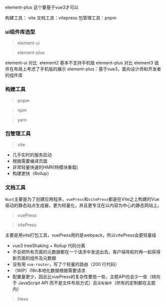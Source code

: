 element-plus  这个要基于vue3才可以

构建工具： vite
文档工具：vitepress
包管理工具：pnpm

### ui组件库选型

> element-ui

> element-plus

element-ui 对比  element2 基本不支持手机版
element-plus 对比 element3 组件在布局上考虑了手机版的展示
element-plus：基于vue3，面向设计师和开发者的组件库

### 构建工具

> pnpm  

> npm

> yarn

### 包管理工具

> vite

* 几乎实时的服务启动
* 根据需要编译页面
* 非常轻量快速的HMR(特模块重载)
* 构建更快（Rollup）

### 文档工具

`Nuxt`主要是为了创建应用程序，`vuePress`和`vitePress`都是在Vite之上构建的Vue驱动的静态站点生成器，更为轻量化，并且更专注在以内容为中心的静态网站上。

> vuePress

> vitePress  

主要是用vite打包工具，vuePress用的是webpack，所以vitePress会更轻量级

* vue3 treeShaking +  Rollup 代码分离
* 不会把所有页面的元数据都在一个请求中发送出去。客户端导航时再一起获得新页面的组件及元数据
* 没有用 `vue-router`，写了个轻量的路由（200 行代码）
* （WIP）i18n本地化数据根据需要请求
* 配置量更少，因此比vuePress的复杂性要低一些，主题API也会少一些（倾向于 JavaScript API 而不是文件布局方式）且`没有插件`（所有的定制都在主题内）

> Hexo






